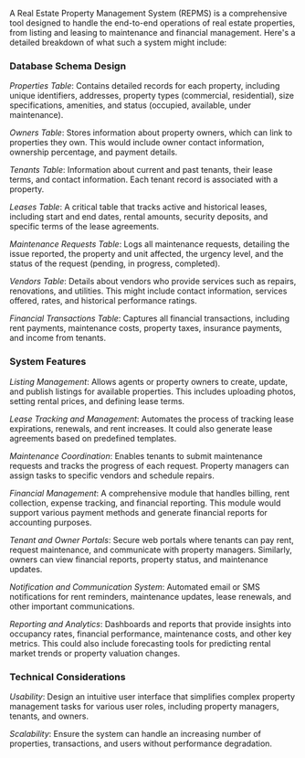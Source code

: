 A Real Estate Property Management System (REPMS) is a comprehensive tool designed to handle the end-to-end operations of real estate properties, from listing and leasing to maintenance and financial management. Here's a detailed breakdown of what such a system might include:

### Database Schema Design

*Properties Table*: Contains detailed records for each property, including unique identifiers, addresses, property types (commercial, residential), size specifications, amenities, and status (occupied, available, under maintenance).

*Owners Table*: Stores information about property owners, which can link to properties they own. This would include owner contact information, ownership percentage, and payment details.

*Tenants Table*: Information about current and past tenants, their lease terms, and contact information. Each tenant record is associated with a property.

*Leases Table*: A critical table that tracks active and historical leases, including start and end dates, rental amounts, security deposits, and specific terms of the lease agreements.

*Maintenance Requests Table*: Logs all maintenance requests, detailing the issue reported, the property and unit affected, the urgency level, and the status of the request (pending, in progress, completed).

*Vendors Table*: Details about vendors who provide services such as repairs, renovations, and utilities. This might include contact information, services offered, rates, and historical performance ratings.

*Financial Transactions Table*: Captures all financial transactions, including rent payments, maintenance costs, property taxes, insurance payments, and income from tenants.

### System Features

*Listing Management*: Allows agents or property owners to create, update, and publish listings for available properties. This includes uploading photos, setting rental prices, and defining lease terms.

*Lease Tracking and Management*: Automates the process of tracking lease expirations, renewals, and rent increases. It could also generate lease agreements based on predefined templates.

*Maintenance Coordination*: Enables tenants to submit maintenance requests and tracks the progress of each request. Property managers can assign tasks to specific vendors and schedule repairs.

*Financial Management*: A comprehensive module that handles billing, rent collection, expense tracking, and financial reporting. This module would support various payment methods and generate financial reports for accounting purposes.

*Tenant and Owner Portals*: Secure web portals where tenants can pay rent, request maintenance, and communicate with property managers. Similarly, owners can view financial reports, property status, and maintenance updates.

*Notification and Communication System*: Automated email or SMS notifications for rent reminders, maintenance updates, lease renewals, and other important communications.

*Reporting and Analytics*: Dashboards and reports that provide insights into occupancy rates, financial performance, maintenance costs, and other key metrics. This could also include forecasting tools for predicting rental market trends or property valuation changes.

### Technical Considerations

*Usability*: Design an intuitive user interface that simplifies complex property management tasks for various user roles, including property managers, tenants, and owners.

*Scalability*: Ensure the system can handle an increasing number of properties, transactions, and users without performance degradation.
